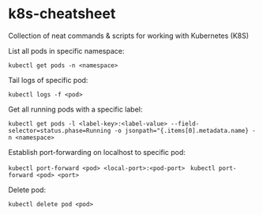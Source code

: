 # k8s-cheatsheet
Collection of neat commands &amp; scripts for working with Kubernetes (K8S)

List all pods in specific namespace:

`kubectl get pods -n <namespace>`

Tail logs of specific pod:

`kubectl logs -f <pod>
`

Get all running pods with a specific label:

`kubectl get pods -l <label-key>:<label-value> --field-selector=status.phase=Running -o jsonpath="{.items[0].metadata.name} -n <namespace>`


Establish port-forwarding on localhost to specific pod:

`kubectl port-forward <pod> <local-port>:<pod-port>
`
`kubectl port-forward <pod> <port>
`

Delete pod:

`kubectl delete pod <pod>
`
